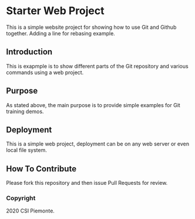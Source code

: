 # Starter Web Project

This is a simple website project for showing how to use Git and Github together.
Adding a line for rebasing example.

## Introduction

This is exapmple is to show different parts of the Git repository and various commands using a web project.

## Purpose

As stated above, the main purpose is to provide simple examples for Git training demos.

## Deployment

This is a simple web project, deployment can be on any web server or even local file system.

## How To Contribute

Please fork this repository and then issue Pull Requests for review.

### Copyright

2020 CSI Piemonte.